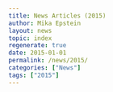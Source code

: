 ```yaml
---
title: News Articles (2015)
author: Mika Epstein
layout: news
topic: index
regenerate: true
date: 2015-01-01
permalink: /news/2015/
categories: ["News"]
tags: ["2015"]
---
```

